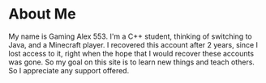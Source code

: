 # About Me

My name is Gaming Alex 553. I'm a C++ student, thinking of switching to Java, and a Minecraft player. 
I recovered this account after 2 years, since I lost access to it, right when the hope that I would recover these accounts was gone.
So my goal on this site is to learn new things and teach others. So I appreciate any support offered.